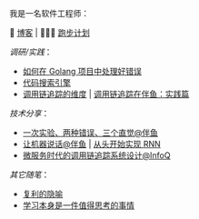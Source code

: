 我是一名软件工程师：

📔 [博客](https://zhenghe-md.github.io/blog/)
| 🏃🏻‍♀️ [跑步计划](https://equator.vercel.app)

*调研/实践*：
* [如何在 Golang 项目中处理好错误](https://zhenghe-md.github.io/blog/2020/10/05/Go-Error-Handling-Research/)
* [代码搜索引擎](https://zhenghe-md.github.io/blog/2021/05/09/search-engine-for-codes-fundamentals/)
* [调用链追踪的维度](https://zhenghe-md.github.io/blog/2020/12/20/design-dimensions-of-tracing-systems/) | [调用链追踪在伴鱼：实践篇](https://zhenghe-md.github.io/blog/2021/03/04/implementing-tail-based-sampling/)

*技术分享*：
* [一次实验、两种错误、三个直觉@伴鱼](https://zhenghe-md.github.io/blog/2022/07/04/A-B-Testing/)
* [让机器说话@伴鱼](https://zhenghe-md.github.io/machine-talk-slides/1) | [从头开始实现 RNN](https://zhenghe-md.github.io/blog/2022/02/20/rnn/)
* [微服务时代的调用链追踪系统设计@InfoQ](https://www.infoq.cn/video/Kf4DaZ1C862juiMS84J8)

*其它随笔*：
* [复利的隐喻](https://zhenghe-md.github.io/blog/2022/02/26/compound-interest-in-life/)
* [学习本身是一件值得思考的事情](https://zhenghe-md.github.io/blog/2021/11/28/Make-It-Stick-Digest/)

<!--
**ZhengHe-MD/ZhengHe-MD** is a ✨ _special_ ✨ repository because its `README.md` (this file) appears on your GitHub profile.

Here are some ideas to get you started:

- 🔭 I’m currently working on ...
- 🌱 I’m currently learning ...
- 👯 I’m looking to collaborate on ...
- 🤔 I’m looking for help with ...
- 💬 Ask me about ...
- 📫 How to reach me: ...
- 😄 Pronouns: ...
- ⚡ Fun fact: ...
-->
